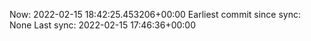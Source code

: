 Now: 2022-02-15 18:42:25.453206+00:00 Earliest commit since sync: None Last sync: 2022-02-15 17:46:36+00:00
